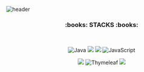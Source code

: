 ![header](https://capsule-render.vercel.app/api?type=waving&color=FFCC99&text=JeongHun's+GitHub&animation=fadeIn&height=200&fontColor=ffffff&fontAlign=60&fontAlignY=35)


<div align="center">
<h3>:books: STACKS :books:</h3><br>
  
![Java](https://img.shields.io/badge/java-%23ED8B00.svg?style=for-the-badge&logo=openjdk&logoColor=white)  <img src="https://img.shields.io/badge/python-3776AB?style=for-the-badge&logo=python&logoColor=white"> <img src="https://img.shields.io/badge/MySQL-4479A1?style=for-the-badge&logo=MySQL&logoColor=white"> ![JavaScript](https://img.shields.io/badge/javascript-%23323330.svg?style=for-the-badge&logo=javascript&logoColor=%23F7DF1E)

<img src="https://img.shields.io/badge/springboot-6DB33F?style=for-the-badge&logo=springboot&logoColor=white"> ![Thymeleaf](https://img.shields.io/badge/Thymeleaf-%23005C0F.svg?style=for-the-badge&logo=Thymeleaf&logoColor=white)
<img src="https://img.shields.io/badge/Eclipse-2C2255?style=for-the-badge&logo=Eclipse%20IDE&logoColor=white">
</div>


<!--
**Evon99/Evon99** is a ✨ _special_ ✨ repository because its `README.md` (this file) appears on your GitHub profile.

Here are some ideas to get you started:

- 🔭 I’m currently working on ...
- 🌱 I’m currently learning ...
- 👯 I’m looking to collaborate on ...
- 🤔 I’m looking for help with ...
- 💬 Ask me about ...
- 📫 How to reach me: ...
- 😄 Pronouns: ...
- ⚡ Fun fact: ...
-->
